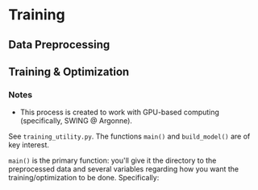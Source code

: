 # Training

## Data Preprocessing


## Training & Optimization

### Notes
- This process is created to work with GPU-based computing (specifically, SWING @ Argonne).

See `training_utility.py`. The functions `main()` and `build_model()` are of key interest.

`main()` is the primary function: you'll give it the directory to the preprocessed data and several variables regarding how you want the training/optimization to be done. Specifically: